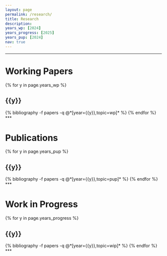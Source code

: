 ```yaml
---
layout: page
permalink: /research/
title: Research
description: 
years_wp: [2024]
years_progress: [2025]
years_pup: [2024]
nav: true
---
```

***
<div class="publications">
<h1 class="year">Working Papers</h1>
{% for y in page.years_wp %}
  <h2 class="year">{{y}}</h2>
  {% bibliography -f papers -q @*[year={{y}},topic=wp]* %}
{% endfor %}
</div>
***
<div class="publications">
<h1 class="year">Publications</h1>
{% for y in page.years_pup %}
  <h2 class="year">{{y}}</h2>
  {% bibliography -f papers -q @*[year={{y}},topic=pup]* %}
{% endfor %}
</div>
***
<div class="publications">
<h1 class="year">Work in Progress</h1>
{% for y in page.years_progress %}
  <h2 class="year">{{y}}</h2>
  {% bibliography -f papers -q @*[year={{y}},topic=wip]* %}
{% endfor %}
</div>
***



